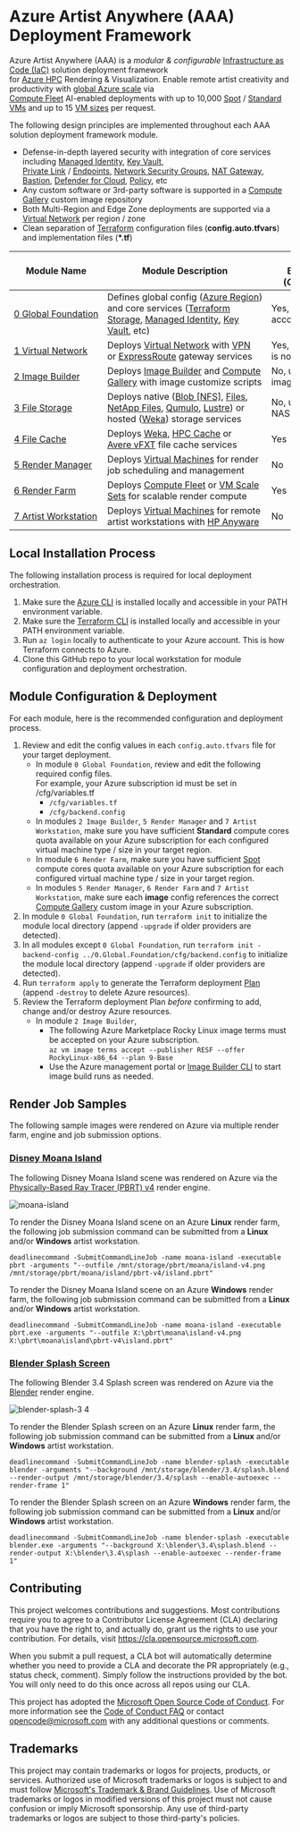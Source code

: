 # Azure Artist Anywhere (AAA) Deployment Framework

Azure Artist Anywhere (AAA) is a *modular & configurable* [Infrastructure as Code (IaC)](https://learn.microsoft.com/devops/deliver/what-is-infrastructure-as-code) solution deployment framework<br/>for [Azure HPC](https://azure.microsoft.com/solutions/high-performance-computing) Rendering & Visualization. Enable remote artist creativity and productivity with [global Azure scale](https://azure.microsoft.com/global-infrastructure) via<br/>[Compute Fleet](https://learn.microsoft.com/azure/azure-compute-fleet/overview) AI-enabled deployments with up to 10,000 [Spot](https://learn.microsoft.com/azure/virtual-machines/spot-vms) / [Standard VMs](https://learn.microsoft.com/azure/virtual-machines/overview) and up to 15 [VM sizes](https://learn.microsoft.com/azure/virtual-machines/sizes/overview) per request.

The following design principles are implemented throughout each AAA solution deployment framework module.
* Defense-in-depth layered security with integration of core services including [Managed Identity](https://learn.microsoft.com/azure/active-directory/managed-identities-azure-resources/overview), [Key Vault](https://learn.microsoft.com/azure/key-vault/general/overview),</br>[Private Link](https://learn.microsoft.com/azure/private-link/private-link-overview) / [ Endpoints](https://learn.microsoft.com/azure/private-link/private-endpoint-overview), [Network Security Groups](https://learn.microsoft.com/azure/virtual-network/network-security-groups-overview), [NAT Gateway](https://learn.microsoft.com/azure/nat-gateway/nat-overview), [Bastion](https://learn.microsoft.com/azure/bastion/bastion-overview), [Defender for Cloud](https://learn.microsoft.com/azure/defender-for-cloud/defender-for-cloud-introduction), [Policy](https://learn.microsoft.com/azure/governance/policy/overview), etc
* Any custom software or 3rd-party software is supported in a [Compute Gallery](https://learn.microsoft.com/azure/virtual-machines/shared-image-galleries) custom image repository
* Both Multi-Region and Edge Zone deployments are supported via a [Virtual Network](https://learn.microsoft.com/azure/virtual-network/virtual-networks-overview) per region / zone
* Clean separation of [Terraform](https://registry.terraform.io/providers/hashicorp/azurerm/latest/docs) configuration files (**config.auto.tfvars**) and implementation files (**\*.tf**)

| **Module Name** | **Module Description** | **Required for<br/>Burst Render?<br/>(*Compute Only*)** | **Required for<br/>Full Solution?<br/>(*Compute & Storage*)** |
| - | - | - | - |
| [0&#160;Global&#160;Foundation](https://github.com/Azure/ArtistAnywhere/tree/main/0.Global.Foundation) | Defines&#160;global&#160;config&#160;([Azure&#160;Region](https://azure.microsoft.com/regions)) and core services ([Terraform Storage](https://developer.hashicorp.com/terraform/language/settings/backends/azurerm), [Managed Identity](https://learn.microsoft.com/azure/active-directory/managed-identities-azure-resources/overview), [Key Vault](https://learn.microsoft.com/azure/key-vault/general/overview), etc) | Yes, an [AI Services](https://learn.microsoft.com/azure/ai-services/what-are-ai-services) account is optional | Yes, an [AI Services](https://learn.microsoft.com/azure/ai-services/what-are-ai-services) account is optional |
| [1 Virtual Network](https://github.com/Azure/ArtistAnywhere/tree/main/1.Virtual.Network) | Deploys [Virtual Network](https://learn.microsoft.com/azure/virtual-network/virtual-networks-overview) with [VPN](https://learn.microsoft.com/azure/vpn-gateway/vpn-gateway-about-vpngateways)<br/>or [ExpressRoute](https://learn.microsoft.com/azure/expressroute/expressroute-about-virtual-network-gateways) gateway services | Yes,&#160;if&#160;[Virtual&#160;Network](https://learn.microsoft.com/azure/virtual-network/virtual-networks-overview) is not yet deployed | Yes,&#160;if&#160;[Virtual&#160;Network](https://learn.microsoft.com/azure/virtual-network/virtual-networks-overview) is not yet deployed |
| [2 Image Builder](https://github.com/Azure/ArtistAnywhere/tree/main/2.Image.Builder) | Deploys [Image Builder](https://learn.microsoft.com/azure/virtual-machines/image-builder-overview) and [Compute Gallery](https://learn.microsoft.com/azure/virtual-machines/shared-image-galleries) with image customize scripts | No, use your custom image config [here](https://github.com/Azure/ArtistAnywhere/tree/main/6.Render.Farm/config.auto.tfvars#L15) | No, use your custom image config [here](https://github.com/Azure/ArtistAnywhere/tree/main/6.Render.Farm/config.auto.tfvars#L15) |
| [3 File Storage](https://github.com/Azure/ArtistAnywhere/tree/main/3.File.Storage) | Deploys native ([Blob [NFS]](https://learn.microsoft.com/azure/storage/blobs/network-file-system-protocol-support), [Files](https://learn.microsoft.com/azure/storage/files/storage-files-introduction), [NetApp Files](https://learn.microsoft.com/azure/azure-netapp-files/azure-netapp-files-introduction), [Qumulo](https://learn.microsoft.com/azure/partner-solutions/qumulo/qumulo-overview), [Lustre](https://learn.microsoft.com/azure/azure-managed-lustre/amlfs-overview)) or hosted ([Weka](https://azuremarketplace.microsoft.com/marketplace/apps/weka1652213882079.weka_data_platform)) storage services | No, use your current NAS via a cache tier | Yes |
| [4 File Cache](https://github.com/Azure/ArtistAnywhere/tree/main/4.File.Cache) | Deploys [Weka](https://azuremarketplace.microsoft.com/marketplace/apps/weka1652213882079.weka_data_platform), [HPC Cache](https://learn.microsoft.com/azure/hpc-cache/hpc-cache-overview) or<br/>[Avere vFXT](https://learn.microsoft.com/azure/avere-vfxt/avere-vfxt-overview) file cache services | Yes | No |
| [5 Render Manager](https://github.com/Azure/ArtistAnywhere/tree/main/5.Render.Manager) | Deploys [Virtual Machines](https://learn.microsoft.com/azure/virtual-machines) for render job scheduling and management | No | No |
| [6 Render Farm](https://github.com/Azure/ArtistAnywhere/tree/main/6.Render.Farm) | Deploys [Compute Fleet](https://learn.microsoft.com/azure/azure-compute-fleet/overview) or [VM Scale Sets](https://learn.microsoft.com/azure/virtual-machine-scale-sets/overview) for scalable render compute | Yes | Yes |
| [7&#160;Artist&#160;Workstation](https://github.com/Azure/ArtistAnywhere/tree/main/7.Artist.Workstation) | Deploys [Virtual Machines](https://learn.microsoft.com/azure/virtual-machines/overview) for remote artist workstations with [HP Anyware](https://www.teradici.com/products/hp-anyware) | No | No |

## Local Installation Process

The following installation process is required for local deployment orchestration.

1. Make sure the [Azure CLI](https://learn.microsoft.com/cli/azure/install-azure-cli) is installed locally and accessible in your PATH environment variable.
1. Make sure the [Terraform CLI](https://developer.hashicorp.com/terraform/downloads) is installed locally and accessible in your PATH environment variable.
1. Run `az login` locally to authenticate to your Azure account. This is how Terraform connects to Azure.
1. Clone this GitHub repo to your local workstation for module configuration and deployment orchestration.

## Module Configuration & Deployment

For each module, here is the recommended configuration and deployment process.

1. Review and edit the config values in each `config.auto.tfvars` file for your target deployment.
   * In module `0 Global Foundation`, review and edit the following required config files.<br/>For example, your Azure subscription id must be set in /cfg/variables.tf
      * `/cfg/variables.tf`
      * `/cfg/backend.config`
   * In modules `2 Image Builder`, `5 Render Manager` and `7 Artist Workstation`, make sure you have sufficient **Standard** compute cores quota available on your Azure subscription for each configured virtual machine type / size in your target region.
   * In module `6 Render Farm`, make sure you have sufficient [Spot](https://learn.microsoft.com/azure/virtual-machines/spot-vms) compute cores quota available on your Azure subscription for each configured virtual machine type / size in your target region.
   * In modules `5 Render Manager`, `6 Render Farm` and `7 Artist Workstation`, make sure each **image** config references the correct [Compute Gallery](https://learn.microsoft.com/azure/virtual-machines/shared-image-galleries) custom image in your Azure subscription.
1. In module `0 Global Foundation`, run `terraform init` to initialize the module local directory (append `-upgrade` if older providers are detected).
1. In all modules except `0 Global Foundation`, run `terraform init -backend-config ../0.Global.Foundation/cfg/backend.config` to initialize the module local directory (append `-upgrade` if older providers are detected).
1. Run `terraform apply` to generate the Terraform deployment [Plan](https://www.terraform.io/docs/cli/run/index.html#planning) (append `-destroy` to delete Azure resources).
1. Review the Terraform deployment Plan *before* confirming to add, change and/or destroy Azure resources.
   * In module `2 Image Builder`,
      * The following Azure Marketplace Rocky Linux image terms must be accepted on your Azure subscription.<br/>`az vm image terms accept --publisher RESF --offer RockyLinux-x86_64 --plan 9-Base`
      * Use the Azure management portal or [Image Builder CLI](https://learn.microsoft.com/cli/azure/image/builder#az-image-builder-run) to start image build runs as needed.

## Render Job Samples

The following sample images were rendered on Azure via multiple render farm, engine and job submission options.

### [Disney Moana Island](https://www.disneyanimation.com/resources/moana-island-scene)

The following Disney Moana Island scene was rendered on Azure via the [Physically-Based Ray Tracer (PBRT) v4](https://github.com/mmp/pbrt-v4) render engine.

![moana-island](https://github.com/Azure/ArtistAnywhere/assets/22285652/7320acaf-061d-40a5-95e8-3a157a0a513c)

To render the Disney Moana Island scene on an Azure **Linux** render farm, the following job submission command can be submitted from a **Linux** and/or **Windows** artist workstation.

```deadlinecommand -SubmitCommandLineJob -name moana-island -executable pbrt -arguments "--outfile /mnt/storage/pbrt/moana/island-v4.png /mnt/storage/pbrt/moana/island/pbrt-v4/island.pbrt"```

To render the Disney Moana Island scene on an Azure **Windows** render farm, the following job submission command can be submitted from a **Linux** and/or **Windows** artist workstation.

```deadlinecommand -SubmitCommandLineJob -name moana-island -executable pbrt.exe -arguments "--outfile X:\pbrt\moana\island-v4.png X:\pbrt\moana\island\pbrt-v4\island.pbrt"```

### [Blender Splash Screen](https://www.blender.org/download/demo-files/#splash)

The following Blender 3.4 Splash screen was rendered on Azure via the [Blender](https://www.blender.org) render engine.

![blender-splash-3 4](https://github.com/Azure/ArtistAnywhere/assets/22285652/07576415-ba75-454f-90b6-04f20cfecbe2)

To render the Blender Splash screen on an Azure **Linux** render farm, the following job submission command can be submitted from a **Linux** and/or **Windows** artist workstation.

```deadlinecommand -SubmitCommandLineJob -name blender-splash -executable blender -arguments "--background /mnt/storage/blender/3.4/splash.blend --render-output /mnt/storage/blender/3.4/splash --enable-autoexec --render-frame 1"```

To render the Blender Splash screen on an Azure **Windows** render farm, the following job submission command can be submitted from a **Linux** and/or **Windows** artist workstation.

```deadlinecommand -SubmitCommandLineJob -name blender-splash -executable blender.exe -arguments "--background X:\blender\3.4\splash.blend --render-output X:\blender\3.4\splash --enable-autoexec --render-frame 1"```

## Contributing

This project welcomes contributions and suggestions.  Most contributions require you to agree to a
Contributor License Agreement (CLA) declaring that you have the right to, and actually do, grant us
the rights to use your contribution. For details, visit https://cla.opensource.microsoft.com.

When you submit a pull request, a CLA bot will automatically determine whether you need to provide
a CLA and decorate the PR appropriately (e.g., status check, comment). Simply follow the instructions
provided by the bot. You will only need to do this once across all repos using our CLA.

This project has adopted the [Microsoft Open Source Code of Conduct](https://opensource.microsoft.com/codeofconduct/).
For more information see the [Code of Conduct FAQ](https://opensource.microsoft.com/codeofconduct/faq/) or
contact [opencode@microsoft.com](mailto:opencode@microsoft.com) with any additional questions or comments.

## Trademarks

This project may contain trademarks or logos for projects, products, or services. Authorized use of Microsoft
trademarks or logos is subject to and must follow
[Microsoft's Trademark & Brand Guidelines](https://www.microsoft.com/legal/intellectualproperty/trademarks/usage/general).
Use of Microsoft trademarks or logos in modified versions of this project must not cause confusion or imply Microsoft sponsorship.
Any use of third-party trademarks or logos are subject to those third-party's policies.
